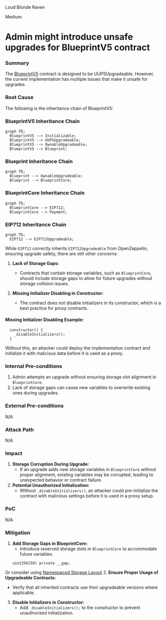 Loud Blonde Raven

Medium

# Admin might introduce unsafe upgrades for BlueprintV5 contract

### Summary

The [BlueprintV5](https://github.com/sherlock-audit/2025-03-crestal-network/blob/main/crestal-omni-contracts/src/BlueprintV5.sol#L10-L11) contract is designed to be UUPSUpgradeable. However, the current implementation has multiple issues that make it unsafe for upgrades.


### Root Cause


The following is the inheritance chain of BlueprintV5:

### **BlueprintV5 Inheritance Chain**
```mermaid
graph TD;
  BlueprintV5 --> Initializable;
  BlueprintV5 --> UUPSUpgradeable;
  BlueprintV5 --> OwnableUpgradeable;
  BlueprintV5 --> Blueprint;
```

### **Blueprint Inheritance Chain**
```mermaid
graph TD;
  Blueprint --> OwnableUpgradeable;
  Blueprint --> BlueprintCore;
```

### **BlueprintCore Inheritance Chain**
```mermaid
graph TD;
  BlueprintCore --> EIP712;
  BlueprintCore --> Payment;
```

### **EIP712 Inheritance Chain**
```mermaid
graph TD;
  EIP712 --> EIP712Upgradeable;
```

While `EIP712` correctly inherits `EIP712Upgradeable` from OpenZeppelin, ensuring upgrade safety, there are still other concerns:

1. **Lack of Storage Gaps:**
   - Contracts that contain storage variables, such as `BlueprintCore`, should include storage gaps to allow for future upgrades without storage collision issues.

2. **Missing Initializer Disabling in Constructor:**
   - The contract does not disable initializers in its constructor, which is a best practice for proxy contracts.

#### Missing Initializer Disabling Example:
```solidity
  constructor() {
    _disableInitializers();
  }
```

Without this, an attacker could deploy the implementation contract and initialize it with malicious data before it is used as a proxy.

### Internal Pre-conditions

1. Admin attempts an upgrade without ensuring storage slot alignment in `BlueprintCore`.
2. Lack of storage gaps can cause new variables to overwrite existing ones during upgrades.

### External Pre-conditions

N/A

### Attack Path

N/A

### Impact

1. **Storage Corruption During Upgrade:**
   - If an upgrade adds new storage variables in `BlueprintCore` without proper alignment, existing variables may be corrupted, leading to unexpected behavior or contract failure.
2. **Potential Unauthorized Initialization:**
   - Without `_disableInitializers()`, an attacker could pre-initialize the contract with malicious settings before it is used in a proxy setup.

### PoC

N/A

### Mitigation

1. **Add Storage Gaps in BlueprintCore:**
   - Introduce reserved storage slots in `BlueprintCore` to accommodate future variables.
   ```solidity
   uint256[50] private __gap;
   ```
Or consider using [Namespaced Storage Layout](https://docs.openzeppelin.com/upgrades-plugins/writing-upgradeable#namespaced-storage-layout)
2. **Ensure Proper Usage of Upgradeable Contracts:**
   - Verify that all inherited contracts use their upgradeable versions where applicable.

3. **Disable Initializers in Constructor:**
   - Add `_disableInitializers();` to the constructor to prevent unauthorized initialization.